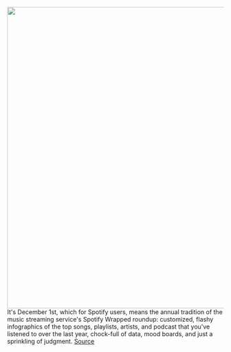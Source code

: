 <img src='https://cdn.vox-cdn.com/thumbor/KC_5Q1rmLii7Obz-wvFvMzrq448=/0x0:2048x1152/1200x800/filters:focal(861x413:1187x739)/cdn.vox-cdn.com/uploads/chorus_image/image/70216673/PR_2021_TopArtist_B_1_2048x1152.0.jpeg' width='700px' /><br/>
It's December 1st, which for Spotify users, means the annual tradition of the music streaming service's Spotify Wrapped roundup: customized, flashy infographics of the top songs, playlists, artists, and podcast that you've listened to over the last year, chock-full of data, mood boards, and just a sprinkling of judgment.
<a href='https://www.theverge.com/2021/12/1/22812079/apple-music-year-in-review-spotify-wrapped-social-media'> Source <a/>